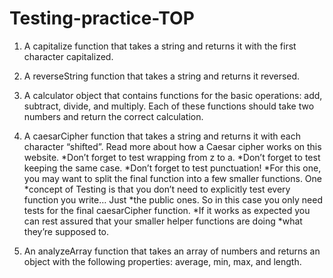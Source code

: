 # Testing-practice-TOP


1. A capitalize function that takes a string and returns it with the first character capitalized.

2. A reverseString function that takes a string and returns it reversed.

3. A calculator object that contains functions for the basic operations: add, subtract, divide, and multiply. Each of these functions should take two numbers and return the correct calculation.

4. A caesarCipher function that takes a string and returns it with each character “shifted”. Read more about how a Caesar cipher works on this website.
    *Don’t forget to test wrapping from z to a.
    *Don’t forget to test keeping the same case.
    *Don’t forget to test punctuation!
    *For this one, you may want to split the final function into a few smaller functions. One *concept of Testing is that you don’t need to explicitly test every function you write… Just *the public ones. So in this case you only need tests for the final caesarCipher function. *If it works as expected you can rest assured that your smaller helper functions are doing *what they’re supposed to.

5. An analyzeArray function that takes an array of numbers and returns an object with the following properties: average, min, max, and length.